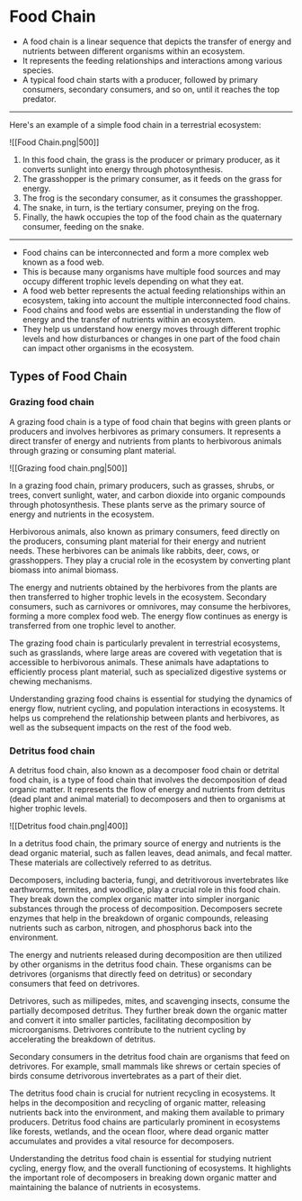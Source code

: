 # Food Chain

- A food chain is a linear sequence that depicts the transfer of energy and nutrients between different organisms within an ecosystem. 
- It represents the feeding relationships and interactions among various species. 
- A typical food chain starts with a producer, followed by primary consumers, secondary consumers, and so on, until it reaches the top predator.
---
Here's an example of a simple food chain in a terrestrial ecosystem:

![[Food Chain.png|500]]

1. In this food chain, the grass is the producer or primary producer, as it converts sunlight into energy through photosynthesis. 
2. The grasshopper is the primary consumer, as it feeds on the grass for energy. 
3. The frog is the secondary consumer, as it consumes the grasshopper. 
4. The snake, in turn, is the tertiary consumer, preying on the frog. 
5. Finally, the hawk occupies the top of the food chain as the quaternary consumer, feeding on the snake.
---
- Food chains can be interconnected and form a more complex web known as a food web. 
- This is because many organisms have multiple food sources and may occupy different trophic levels depending on what they eat. 
- A food web better represents the actual feeding relationships within an ecosystem, taking into account the multiple interconnected food chains.
- Food chains and food webs are essential in understanding the flow of energy and the transfer of nutrients within an ecosystem. 
- They help us understand how energy moves through different trophic levels and how disturbances or changes in one part of the food chain can impact other organisms in the ecosystem.

## Types of Food Chain

### Grazing food chain 

A grazing food chain is a type of food chain that begins with green plants or producers and involves herbivores as primary consumers. It represents a direct transfer of energy and nutrients from plants to herbivorous animals through grazing or consuming plant material.

![[Grazing food chain.png|500]]

In a grazing food chain, primary producers, such as grasses, shrubs, or trees, convert sunlight, water, and carbon dioxide into organic compounds through photosynthesis. These plants serve as the primary source of energy and nutrients in the ecosystem.

Herbivorous animals, also known as primary consumers, feed directly on the producers, consuming plant material for their energy and nutrient needs. These herbivores can be animals like rabbits, deer, cows, or grasshoppers. They play a crucial role in the ecosystem by converting plant biomass into animal biomass.

The energy and nutrients obtained by the herbivores from the plants are then transferred to higher trophic levels in the ecosystem. Secondary consumers, such as carnivores or omnivores, may consume the herbivores, forming a more complex food web. The energy flow continues as energy is transferred from one trophic level to another.

The grazing food chain is particularly prevalent in terrestrial ecosystems, such as grasslands, where large areas are covered with vegetation that is accessible to herbivorous animals. These animals have adaptations to efficiently process plant material, such as specialized digestive systems or chewing mechanisms.

Understanding grazing food chains is essential for studying the dynamics of energy flow, nutrient cycling, and population interactions in ecosystems. It helps us comprehend the relationship between plants and herbivores, as well as the subsequent impacts on the rest of the food web.

### Detritus food chain

A detritus food chain, also known as a decomposer food chain or detrital food chain, is a type of food chain that involves the decomposition of dead organic matter. It represents the flow of energy and nutrients from detritus (dead plant and animal material) to decomposers and then to organisms at higher trophic levels.

![[Detritus food chain.png|400]]

In a detritus food chain, the primary source of energy and nutrients is the dead organic material, such as fallen leaves, dead animals, and fecal matter. These materials are collectively referred to as detritus.

Decomposers, including bacteria, fungi, and detritivorous invertebrates like earthworms, termites, and woodlice, play a crucial role in this food chain. They break down the complex organic matter into simpler inorganic substances through the process of decomposition. Decomposers secrete enzymes that help in the breakdown of organic compounds, releasing nutrients such as carbon, nitrogen, and phosphorus back into the environment.

The energy and nutrients released during decomposition are then utilized by other organisms in the detritus food chain. These organisms can be detrivores (organisms that directly feed on detritus) or secondary consumers that feed on detrivores.

Detrivores, such as millipedes, mites, and scavenging insects, consume the partially decomposed detritus. They further break down the organic matter and convert it into smaller particles, facilitating decomposition by microorganisms. Detrivores contribute to the nutrient cycling by accelerating the breakdown of detritus.

Secondary consumers in the detritus food chain are organisms that feed on detrivores. For example, small mammals like shrews or certain species of birds consume detrivorous invertebrates as a part of their diet.

The detritus food chain is crucial for nutrient recycling in ecosystems. It helps in the decomposition and recycling of organic matter, releasing nutrients back into the environment, and making them available to primary producers. Detritus food chains are particularly prominent in ecosystems like forests, wetlands, and the ocean floor, where dead organic matter accumulates and provides a vital resource for decomposers.

Understanding the detritus food chain is essential for studying nutrient cycling, energy flow, and the overall functioning of ecosystems. It highlights the important role of decomposers in breaking down organic matter and maintaining the balance of nutrients in ecosystems.

